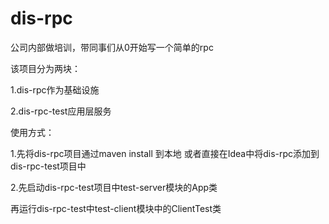# dis-rpc
公司内部做培训，带同事们从0开始写一个简单的rpc <p>
该项目分为两块：<p>
1.dis-rpc作为基础设施 <p>
2.dis-rpc-test应用层服务 <p>


使用方式： <p>
1.先将dis-rpc项目通过maven  install 到本地 或者直接在Idea中将dis-rpc添加到dis-rpc-test项目中 <p>
2.先启动dis-rpc-test项目中test-server模块的App类  <p>
再运行dis-rpc-test中test-client模块中的ClientTest类 <p>


